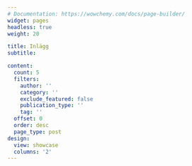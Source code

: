 ```yaml
---
# Documentation: https://wowchemy.com/docs/page-builder/
widget: pages
headless: true
weight: 20

title: Inlägg
subtitle:

content:
  count: 5
  filters:
    author: ''
    category: ''
    exclude_featured: false
    publication_type: ''
    tag: ''
  offset: 0
  order: desc
  page_type: post
design:
  view: showcase
  columns: '2'
---
```

